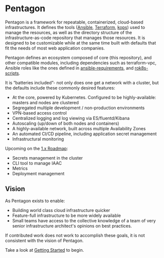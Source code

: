 # Pentagon

Pentagon is a framework for repeatable, containerized, cloud-based infrastructures. It defines the tools ([Ansible](https://www.ansible.com/), [Terraform](https://www.terraform.io/), [kops](https://github.com/kubernetes/kops)) used to manage the resources, as well as the directory structure of the infrastructure-as-code repository that manages those resources. It is designed to be customizable while at the same time built with defaults that fit the needs of most web application companies.

Pentagon defines an ecosystem composed of core (this repository), and other compatible modules, including dependencies such as terraform-vpc, Ansible roles like the ones defined in [ansible-requirements](lib/pentagon/ansible-requirements.txt), and [rok8s-scripts](https://github.com/reactiveops/rok8s-scripts).


It is “batteries included”- not only does one get a network with a cluster, but the defaults include these commonly desired features:

- At the core, powered by Kubernetes. Configured to be highly-available: masters and nodes are clustered
- Segregated multiple development / non-production environments
- VPN-based access control
- Centralized logging and log viewing via ES/fluentd/Kibana
- Autoscaling (up/down of both nodes and containers)
- A highly-available network, built across multiple Availability Zones
- An automated CI/CD pipeline, including application secret management
- Infrastructural monitoring

Upcoming on the [1.x Roadmap](docs/roadmap-1x.md):

- Secrets management in the cluster
- CLI tool to manage IAAC
- Metrics
- Deployment management

## Vision

As Pentagon exists to enable:
- Building world class cloud infrastructure quicker
- Feature-full infrastructure to be more widely available
- Small teams have access to the collective knowledge of a team of very senior infrastructure architect's opinions on best practices.

If contributed work does not work to accomplish these goals, it is not consistent with the vision of Pentagon.


Take a look at [Getting Started](docs/getting-started.md) to begin.
